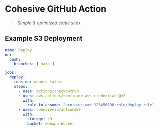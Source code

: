 # Cohesive GitHub Action
> _Simple & optimized static sites_

## Example S3 Deployment

```yaml
name: Deploy
on:
  push:
    branches: [ main ]

jobs:
  deploy:
    runs-on: ubuntu-latest
    steps:
      - uses: actions/checkout@v3
      - uses: aws-actions/configure-aws-credentials@v2
        with:
          role-to-assume: "arn:aws:iam::123456890:role/deploy-role"
      - uses: cohesiveio/action@v0
        with:
          storage: s3
          bucket: webapp-bucket
```